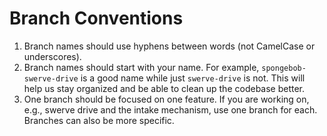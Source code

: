 # Branch Conventions

1. Branch names should use hyphens between words (not CamelCase or underscores).
1. Branch names should start with your name. For example, `spongebob-swerve-drive` is a good name while just `swerve-drive` is not. This will help us stay organized and be able to clean up the codebase better.
1. One branch should be focused on one feature. If you are working on, e.g., swerve drive and the intake mechanism, use one branch for each. Branches can also be more specific.
